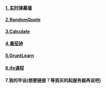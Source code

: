 #### [1. 实时弹幕墙](http://htmlpreview.github.io/?https://github.com/scarsu/code_lib/blob/master/project%26module/fcc03-%E5%BC%B9%E5%B9%95%E5%A2%99/index.html)

#### [2.RandomQuote](https://codepen.io/zsy/full/PmpWzz)

#### [3.Calculate](https://codepen.io/zsy/full/EmvpVm)

#### [4.番茄钟](https://codepen.io/zsy/full/zwEpzL/)

#### [5.GruntLearn](https://github.com/scarsu/gruntlearn)

#### [6.ife课程](https://github.com/scarsu/code_lib/tree/master/exercise/ife_baidu/01html.css)

#### 7.我的毕设(想要链接？等我买的起服务器再说吧)